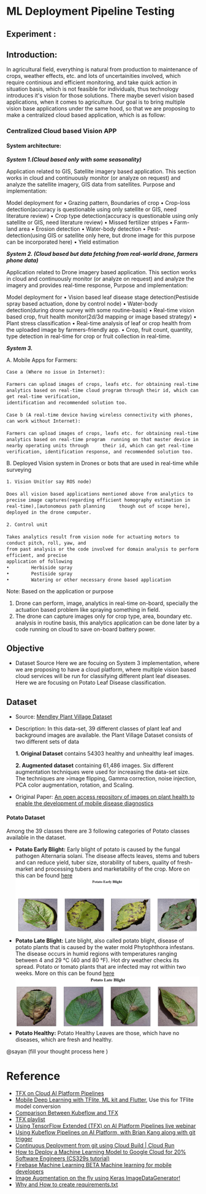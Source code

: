 # ML Deployment Pipeline Testing
## Experiment : 

## **Introduction:**

In agricultural field, everything is natural from production to maintenance of crops, weather effects, etc. and lots of uncertainities involved, which require continious and efficient monitoring, and take quick action in situation basis, which is not feasible for individuals, thus technology introduces it's vision for those solutions. There maybe severl vision based applications, when it comes to agriculture. Our goal is to bring multiple vision base applications under the same hood, so that we are proposing to make a centralized cloud based application, which is as follow:

### Centralized Cloud based Vision APP

#### System architecture:

***System 1.(Cloud based only with some seasonality)***

Application related to GIS, Satellite imagery based application. This section works in cloud and continuously monitor (or analyze on request) and analyze the satellite imagery, GIS data from satellites. Purpose and implementation:

Model deployment for 
•        Grazing pattern, Boundaries of crop
•        Crop-loss detection(accuracy is questionable using only satellite or GIS, need literature review)
•        Crop type detection(accuracy is questionable using only satellite or GIS, need literature review)
•        Missed fertilizer stripes
•        Farm-land area
•        Erosion detection
•        Water-body detection
•        Pest-detection(using GIS or satellite only here, but drone image for this purpose can be incorporated here)
•        Yield estimation

***System 2. (Cloud based but data fetching from real-world drone, farmers phone data)*** 

Application related to Drone imagery based application. This section works in cloud and continuously monitor (or analyze on request) and analyze the imagery and provides real-time response, Purpose and implementation:

Model deployment for
•        Vision based leaf disease stage detection(Pestiside spray based actuation, done by control node) 
•        Water-body detection(during drone survey with some routine-basis)
•        Real-time vision based crop, fruit health monitor(2d/3d mapping or image based strategy)
•        Plant stress classification
•        Real-time analysis of leaf or crop health from the uploaded image by farmers-friendly app. 
•        Crop, fruit count, quantity, type detection in real-time for crop or fruit collection in real-time.

***System 3.*** 

A. Mobile Apps for Farmers:

    Case a (Where no issue in Internet): 

    Farmers can upload images of crops, leafs etc. for obtaining real-time analytics based on real-time cloud program through their id, which can get real-time verification, 
    identification and recommended solution too.

    Case b (A real-time device having wireless connectivity with phones, can work without Internet):

    Farmers can upload images of crops, leafs etc. for obtaining real-time analytics based on real-time program  running on that master device in nearby operating units through     their id, which can get real-time verification, identification response, and recommended solution too.

B. Deployed Vision system in Drones or bots that are used in real-time while surveying

    1. Vision Unit(or say ROS node)
    
    Does all vision based applications mentioned above from analytics to precise image captures(regarding efficient homography estimation in real-time),[autonomous path planning     though out of scope here], deployed in the drone computer.
    
    2. Control unit

    Takes analytics result from vision node for actuating motors to conduct pitch, roll, yaw, and 
    from past analysis or the code involved for domain analysis to perform efficient, and precise
    application of following
    •        Herbiside spray
    •        Pestiside spray
    •        Watering or other necessary drone based application
   
   Note: Based on the application or purpose
   
   1. Drone can perform, image, analytics in real-time on-board, specially the actuation 
   based problem like spraying something in field.
   2. The drone can capture images only for crop type, area, boundary etc. analysis in 
   routine basis, this analytics application can be done later by a code running on cloud to
   save on-board battery power. 
   
## **Objective** 

* Dataset Source
Here we are focuing on System 3 implementation, where we are proposing to have a cloud platform, where multiple vision based cloud services will be run for classifying different plant leaf diseases. Here we are focusing on Potato Leaf Disease classification. 

## **Dataset**

* Source: [Mendley Plant Village Dataset](https://data.mendeley.com/datasets/tywbtsjrjv/1)

* Description: In this data-set, 39 different classes of plant leaf and background images are available. the Plant Village Dataset consists of two different sets of data 

  **1. Original Dataset** contains 54303 healthy and unhealthy leaf images. 
  
  **2. Augmented dataset** containing 61,486 images. Six different augmentation techniques were used for increasing the data-set size. The techniques are  >image flipping, Gamma correction, noise injection, PCA color augmentation, rotation, and Scaling.

* Original Paper: [An open access repository of images on plant health to enable the development of mobile disease diagnostics](https://arxiv.org/abs/1511.08060)

#### **Potato Dataset**

Among the 39 classes there are 3 following categories of Potato classes available in the dataset. 
 * **Potato Early Blight:** Early blight of potato is caused by the fungal pathogen Alternaria solani. The disease affects leaves, stems and tubers and can reduce yield, tuber size, storability of tubers, quality of fresh-market and processing tubers and marketability of the crop. More on this can be found [here](https://www.ag.ndsu.edu/publications/crops/early-blight-in-potato#:~:text=Early%20blight%20of%20potato%20is,and%20marketability%20of%20the%20crop.)
![EB](https://github.com/Future-AI-Laboratory/vision-api/blob/review_sayan/images/Potato_early_blight.png)
* **Potato Late Blight:** Late blight, also called potato blight, disease of potato plants that is caused by the water mold Phytophthora infestans. The disease occurs in humid regions with temperatures ranging between 4 and 29 °C (40 and 80 °F). Hot dry weather checks its spread. Potato or tomato plants that are infected may rot within two weeks. More on this can be found [here](https://cropwatch.unl.edu/potato/late_blights_description)
![Late blight](https://github.com/Future-AI-Laboratory/vision-api/blob/review_sayan/images/late_blight.png)
 * **Potato Healthy:** Potato Healthy Leaves are those, which have no diseases, which are fresh and healthy. 


@sayan (fill your thought process here ) 












# Reference

* [TFX on Cloud AI Platform Pipelines](https://github.com/tensorflow/tfx/blob/master/docs/tutorials/tfx/cloud-ai-platform-pipelines.md)
* [Mobile Deep Learning with TFlite, ML kit and Flutter](https://drive.google.com/drive/folders/1TV3jpPnFbd4pxiVxxxEKxSsZibwUqoVo?usp=sharing), Use this for TFlite model conversion
* [Comparison Between Kubeflow and TFX](https://github.com/Future-AI-Laboratory/deployment-testing/blob/master/Comparison-Kubeflow-TFX.pdf)
* [TFX playlist](https://www.youtube.com/watch?v=YeuvR6m6ACQ&list=PLQY2H8rRoyvxR15n04JiW0ezF5HQRs_8F)
* [Using TensorFlow Extended (TFX) on AI Platform Pipelines live webinar](https://www.youtube.com/watch?v=RpWeVvAFzJE)
* [Using Kubeflow Pipelines on AI Platform, with Brian Kang along with git trigger](https://www.youtube.com/watch?v=qx7MLcbCo5g)
* [Continuous Deployment from git using Cloud Build | Cloud Run](https://cloud.google.com/run/docs/continuous-deployment-with-cloud-build)
* [How to Deploy a Machine Learning Model to Google Cloud for 20% Software Engineers (CS329s tutorial)](https://youtu.be/fw6NMQrYc6w)
* [Firebase Machine Learning BETA Machine learning for mobile developers](https://firebase.google.com/products/ml)
* [Image Augmentation on the fly using Keras ImageDataGenerator!](https://www.analyticsvidhya.com/blog/2020/08/image-augmentation-on-the-fly-using-keras-imagedatagenerator/)
* [Why and How to create requirements.txt](https://blog.usejournal.com/why-and-how-to-make-a-requirements-txt-f329c685181e)
